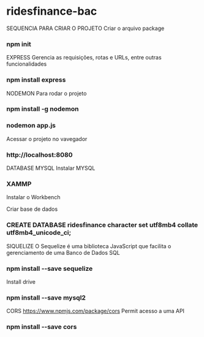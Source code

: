 # ridesfinance-bac
 
SEQUENCIA PARA CRIAR O PROJETO
Criar o arquivo package
### npm init


EXPRESS
Gerencia as requisições, rotas e URLs, entre outras funcionalidades
### npm install express

NODEMON
Para rodar o projeto
### npm install -g nodemon
### nodemon app.js

Acessar o projeto no vavegador
### http://localhost:8080


DATABASE MYSQL
Instalar MYSQL
### XAMMP

Instalar o Workbench

Criar base de dados
### CREATE DATABASE ridesfinance character set utf8mb4 collate utf8mb4_unicode_ci;

SIQUELIZE
O Sequelize é uma biblioteca JavaScript que facilita o gerenciamento de uma Banco de Dados SQL
### npm install --save sequelize

Install drive
### npm install --save mysql2

CORS
https://www.npmjs.com/package/cors
Permit acesso a uma API
### npm install --save cors